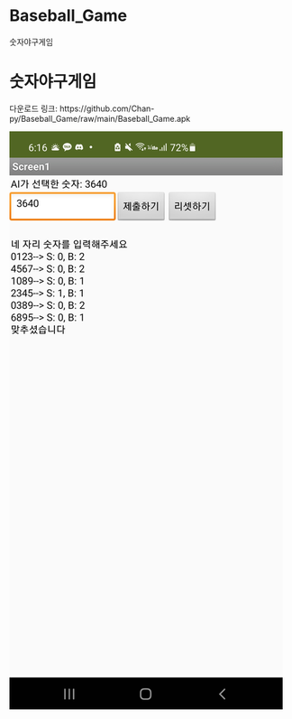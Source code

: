 # Baseball_Game
숫자야구게임

<h1>숫자야구게임</h1>
<p>다운로드 링크: https://github.com/Chan-py/Baseball_Game/raw/main/Baseball_Game.apk</p>

<img src="https://github.com/Chan-py/Baseball_Game/blob/main/Baseball_Game_Screenshot.jpeg">
